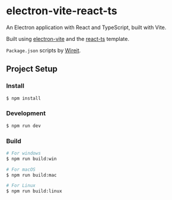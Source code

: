 # electron-vite-react-ts

An Electron application with React and TypeScript, built with Vite.

Built using [electron-vite](https://github.com/alex8088/electron-vite) and the [react-ts](https://github.com/alex8088/quick-start/tree/master/packages/create-electron/playground/react-ts) template.

`Package.json` scripts by [Wireit](https://github.com/google/wireit).

## Project Setup

### Install

```bash
$ npm install
```

### Development

```bash
$ npm run dev
```

### Build

```bash
# For windows
$ npm run build:win

# For macOS
$ npm run build:mac

# For Linux
$ npm run build:linux
```
